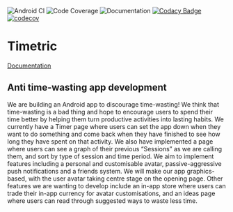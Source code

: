 ![Android CI](https://github.com/meganerd151/345project/actions/workflows/android.yml/badge.svg) ![Code Coverage](https://github.com/meganerd151/345project/actions/workflows/coverage.yml/badge.svg) ![Documentation](https://github.com/meganerd151/345project/actions/workflows/documentation.yml/badge.svg)
[![Codacy Badge](https://app.codacy.com/project/badge/Grade/ba20764a329b4f2eabc2a3de10894d51)](https://www.codacy.com/gh/meganerd151/345project/dashboard?utm_source=github.com&amp;utm_medium=referral&amp;utm_content=meganerd151/345project&amp;utm_campaign=Badge_Grade)
[![codecov](https://codecov.io/gh/meganerd151/345project/branch/main/graph/badge.svg?token=E8HYFTQ3PU)](https://codecov.io/gh/meganerd151/345project)
# Timetric
[Documentation](https://meganerd151.github.io/345project/)
## Anti time-wasting app development

We are building an Android app to discourage time-wasting!
We think that time-wasting is a bad thing and hope to encourage users to spend their time better by helping them turn productive activities into lasting habits.
We currently have a Timer page where users can set the app down when they want to do something and come back when they have finished to see how long they have spent on that activity. We also have implemented a page where users can see a graph of their previous “Sessions” as we are calling them, and sort by type of session and time period.
We aim to implement features including a personal and customisable avatar, passive-aggressive push notifications and a friends system. We will make our app graphics-based, with the user avatar taking centre stage on the opening page. Other features we are wanting to develop include an in-app store where users can trade their in-app currency for avatar customisations, and an ideas page where users can read through suggested ways to waste less time.
